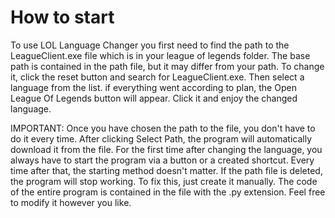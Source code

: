 # How to start
To use LOL Language Changer you first need to find the path to the LeagueClient.exe file which is in your league of legends folder. The base path is contained in the path file, but it may differ from your path. To change it, click the reset button and search for LeagueClient.exe. Then select a language from the list. if everything went according to plan, the Open League Of Legends button will appear. Click it and enjoy the changed language.

IMPORTANT:
Once you have chosen the path to the file, you don't have to do it every time. After clicking Select Path, the program will automatically download it from the file.
For the first time after changing the language, you always have to start the program via a button or a created shortcut. Every time after that, the starting method doesn't matter.
If the path file is deleted, the program will stop working. To fix this, just create it manually.
The code of the entire program is contained in the file with the .py extension. Feel free to modify it however you like.
